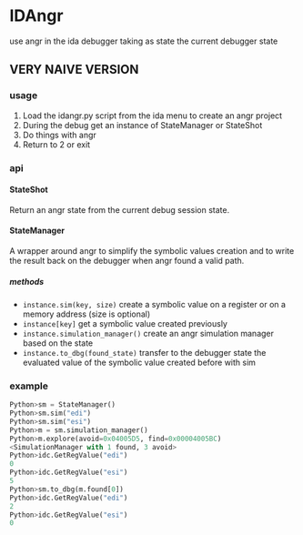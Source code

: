 # IDAngr
use angr in the ida debugger taking as state the current debugger state

## VERY NAIVE VERSION

### usage

1. Load the idangr.py script from the ida menu to create an angr project
2. During the debug get an instance of StateManager or StateShot
3. Do things with angr
4. Return to 2 or exit

### api

#### StateShot

Return an angr state from the current debug session state.

#### StateManager

A wrapper around angr to simplify the symbolic values creation and to write the result back on the debugger when angr found a valid path.

##### methods
+ `instance.sim(key, size)`        create a symbolic value on a register or on a memory address (size is optional)
+ `instance[key]`                  get a symbolic value created previously
+ `instance.simulation_manager()`  create an angr simulation manager based on the state
+ `instance.to_dbg(found_state)`   transfer to the debugger state the evaluated value of the symbolic value created before with sim

### example

```python
Python>sm = StateManager()
Python>sm.sim("edi")
Python>sm.sim("esi")
Python>m = sm.simulation_manager()
Python>m.explore(avoid=0x04005D5, find=0x00004005BC)
<SimulationManager with 1 found, 3 avoid>
Python>idc.GetRegValue("edi")
0
Python>idc.GetRegValue("esi")
5
Python>sm.to_dbg(m.found[0])
Python>idc.GetRegValue("edi")
2
Python>idc.GetRegValue("esi")
0
```

